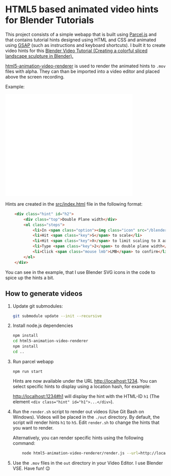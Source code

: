 # HTML5 based animated video hints for Blender Tutorials

This project consists of a simple webapp that is built using [Parcel.js](https://parceljs.org/) and that contains tutorial hints designed using HTML and CSS and animated using [GSAP](https://greensock.com/gsap/) (such as instructions and keyboard shortcuts). I built it to create video hints for this [Blender Video Tutorial (Creating a colorful sliced landscape sculpture in Blender).](https://www.youtube.com/watch?v=KtyIwhv9jdw)

[html5-animation-video-renderer](https://github.com/dtinth/html5-animation-video-renderer) is used to render the animated hints to `.mov` files with alpha. They can than be imported into a video editor and placed above the screen recording.

Example:

![Example image of the animated video hint](images/h2_small.gif)

Hints are created in the [src/index.html](src/index.html) file in the following format:

```html
    <div class="hint" id="h2">
        <div class="top">Double Plane width</div>
        <ol class="steps">
            <li>In <span class="option"><img class="icon" src="/blender-icons/blender-icons/object_data.svg"/>Object Mode</span>, select the plane</li>
            <li>Hit <span class="key">S</span> to scale</li>
            <li>Hit <span class="key">X</span> to limit scaling to X axis</li>
            <li>Type <span class="key">2</span> to double plane width</li>
            <li>Click <span class="mouse lmb">LMB</span> to confirm</li>
        </ol>
    </div>
```

You can see in the example, that I use Blender SVG icons in the code to spice up the hints a bit.

## How to generate videos

1. Update git submodules:

    ```sh
    git submodule update --init --recursive
    ```

2. Install node.js dependencies

    ```sh
    npm install
    cd html5-animation-video-renderer
    npm install
    cd ..
    ```
3. Run parcel webapp

    ```
    npm run start
    ```

    Hints are now available under the URL [http://localhost:1234](http://localhost:1234). You can select specific hints to display using a location hash, for example:

    [http://localhost:1234#h1](http://localhost:1234#h1) will display the hint with the HTML-ID `h1` (The element `<div class="hint" id="h1">...</div>`).
4. Run the `render.sh` script to render out videos (Use Git Bash on Windows). 
Videos will be placed in the `./out` directory. By default, the script will render hints `h1` to `h5`. Edit `render.sh` to change the hints that you want to render.

    Alternatively, you can render specific hints using the following command:

    ```sh
        node html5-animation-video-renderer/render.js --url=http://localhost:1234#h1--alpha --video=out/h1.mov
    ```

5. Use the `.mov` files in the `out` directory in your Video Editor. I use Blender VSE. Have fun! 😉
